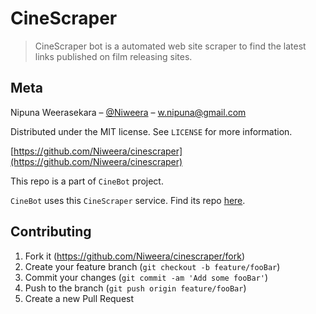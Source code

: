 <!-- [![License: MIT](https://img.shields.io/badge/License-MIT-yellow.svg)](https://opensource.org/licenses/MIT)
[![HitCount](http://hits.dwyl.io/Niweera/wordhunter-api.svg)](http://hits.dwyl.io/Niweera/wordhunter-api)
[![Known Vulnerabilities](https://snyk.io//test/github/Niweera/wordhunter-api/badge.svg?targetFile=package.json)](https://snyk.io//test/github/Niweera/wordhunter-api?targetFile=package.json)
![GitHub issues](https://img.shields.io/github/issues/Niweera/wordhunter-api)
![Website](https://img.shields.io/website/https/wh.niweera.gq?down_color=lightgrey&down_message=offline&up_color=blue&up_message=online)
[![JavaScript Style Guide: Good Parts](https://img.shields.io/badge/code%20style-goodparts-brightgreen.svg?style=flat)](https://github.com/dwyl/goodparts "JavaScript The Good Parts")
[![Build Status](https://travis-ci.com/Niweera/wordhunter-api.svg?branch=master)](https://travis-ci.com/Niweera/wordhunter-api) -->

# CineScraper

> CineScraper bot is a automated web site scraper to find the latest links published on film releasing sites.


## Meta

Nipuna Weerasekara – [@Niweera](https://twitter.com/Niweera) – w.nipuna@gmail.com

Distributed under the MIT license. See `LICENSE` for more information.

[https://github.com/Niweera/cinescraper](https://github.com/Niweera/cinescraper)

This repo is a part of `CineBot` project.

`CineBot` uses this `CineScraper` service. Find its repo [here](https://github.com/Niweera/cinebot).

## Contributing

1. Fork it (<https://github.com/Niweera/cinescraper/fork>)
2. Create your feature branch (`git checkout -b feature/fooBar`)
3. Commit your changes (`git commit -am 'Add some fooBar'`)
4. Push to the branch (`git push origin feature/fooBar`)
5. Create a new Pull Request

<!-- Markdown link & img dfn's -->
